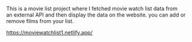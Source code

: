 This is a movie list project where I fetched movie watch list data from          
an external API and then display the data on the website. you can add or remove films from your list.                                                                                                   
 
https://moviewatchlist1.netlify.app/      
